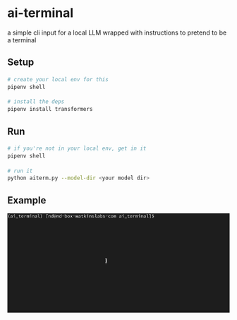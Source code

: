 # ai-terminal

a simple cli input for a local LLM wrapped with instructions to pretend to be a terminal

## Setup

```bash
# create your local env for this
pipenv shell

# install the deps
pipenv install transformers
```

## Run

```bash
# if you're not in your local env, get in it
pipenv shell

# run it
python aiterm.py --model-dir <your model dir>
```

## Example

![AI Terminal](./assets/linkedin-aiterm2.gif)